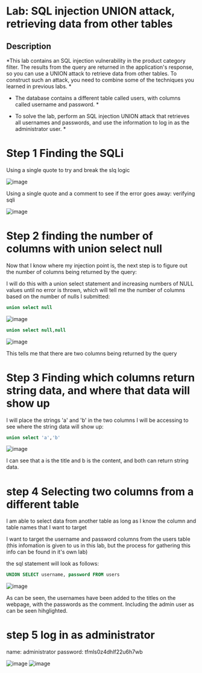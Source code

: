 # Lab: SQL injection UNION attack, retrieving data from other tables

## Description

 *This lab contains an SQL injection vulnerability in the product category filter. The results from the query are returned in the application's response, so you can use a UNION attack to retrieve data from other tables. To construct such an attack, you need to combine some of the techniques you learned in previous labs. *
 
 * The database contains a different table called users, with columns called username and password. *

* To solve the lab, perform an SQL injection UNION attack that retrieves all usernames and passwords, and use the information to log in as the administrator user. *

# Step 1 Finding the SQLi

Using a single quote to try and break the slq logic

![image](https://user-images.githubusercontent.com/83407557/169665168-44033304-d0b3-4b0b-8c10-a5432184358c.png)

Using a single quote and a comment to see if the error goes away: verifying sqli

![image](https://user-images.githubusercontent.com/83407557/169665202-2f49ab6c-f214-4f93-925e-2a0c73d47588.png)

# Step 2 finding the number of columns with union select null

Now that I know where my injection point is, the next step is to figure out the number of columns being returned by the query:

I will do this with a union select statement and increasing numbers of NULL values until no error is thrown, which will tell me the number of columns based 
on the number of nulls I submitted:

```sql
union select null
```
![image](https://user-images.githubusercontent.com/83407557/169665299-c1e96d06-aba5-4bb2-96ed-66393d7a6e73.png)

```sql
union select null,null
```
![image](https://user-images.githubusercontent.com/83407557/169665356-1741ef22-9ba4-47dd-9019-1725f4a38eba.png)

This tells me that there are two columns being returned by the query

# Step 3 Finding which columns return string data, and where that data will show up

I will place the strings 'a' and 'b' in the two columns I will be accessing to see where the string data will show up:

```sql
union select 'a','b'
```

![image](https://user-images.githubusercontent.com/83407557/169665448-ed20e27c-d9e3-441c-bc92-6736d2d60a30.png)

I can see that a is the title and b is the content, and both can return string data.

# step 4 Selecting two columns from a different table

I am able to select data from another table as long as I know the column and table names that I want to target

I want to target the username and password columns from the users table (this infomation is given to us in this lab, but the process for gathering this info can be found in it's own lab)

the sql statement will look as follows:

```sql
UNION SELECT username, password FROM users
```

![image](https://user-images.githubusercontent.com/83407557/169665602-7be9c7e2-c5d8-48fc-98db-9d647ad969d0.png)

As can be seen, the usernames have been added to the titles on the webpage, with the passwords as the comment. Including the admin user as can be seen hihglighted.

# step 5 log in as administrator

name: administrator
password: tfmls0z4dhlf22u6h7wb

![image](https://user-images.githubusercontent.com/83407557/169665670-57813aed-e6fc-43d6-bd05-a17d7972bdf6.png)
![image](https://user-images.githubusercontent.com/83407557/169665682-7c8521cb-d75a-4788-807d-b89d47c60f1e.png)
